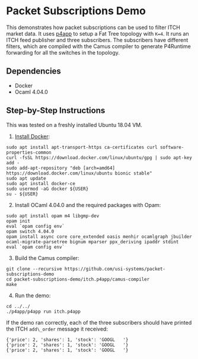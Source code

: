 # Packet Subscriptions Demo

This demonstrates how packet subscriptions can be used to filter ITCH market data. It uses [p4app](https://github.com/p4lang/p4app)
to setup a Fat Tree topology with `K=4`. It runs an ITCH feed publisher and three subscribers.
The subscribers have different filters, which are compiled with the Camus
compiler to generate P4Runtime forwarding for all the
switches in the topology.

## Dependencies

- Docker
- Ocaml 4.04.0

## Step-by-Step Instructions

This was tested on a freshly installed Ubuntu 18.04 VM.

1. [Install Docker](https://www.digitalocean.com/community/tutorials/how-to-install-and-use-docker-on-ubuntu-18-04):
```
sudo apt install apt-transport-https ca-certificates curl software-properties-common
curl -fsSL https://download.docker.com/linux/ubuntu/gpg | sudo apt-key add -
sudo add-apt-repository "deb [arch=amd64] https://download.docker.com/linux/ubuntu bionic stable"
sudo apt update
sudo apt install docker-ce
sudo usermod -aG docker ${USER}
su - ${USER}
```
2. Install OCaml 4.04.0 and the required packages with Opam:
```
sudo apt install opam m4 libgmp-dev
opam init
eval `opam config env`
opam switch 4.04.0
opam install async core core_extended oasis menhir ocamlgraph jbuilder ocaml-migrate-parsetree bignum mparser ppx_deriving ipaddr stdint
eval `opam config env`
```

3. Build the Camus compiler:
```
git clone --recursive https://github.com/usi-systems/packet-subscriptions-demo
cd packet-subscriptions-demo/itch.p4app/camus-compiler
make
```

4. Run the demo:
```
cd ../../
./p4app/p4app run itch.p4app
```

If the demo ran correctly, each of the three subscribers should have printed
the ITCH `add\_order` message it received:
```
{'price': 2, 'shares': 1, 'stock': 'GOOGL   '}
{'price': 2, 'shares': 1, 'stock': 'GOOGL   '}
{'price': 2, 'shares': 1, 'stock': 'GOOGL   '}
```
